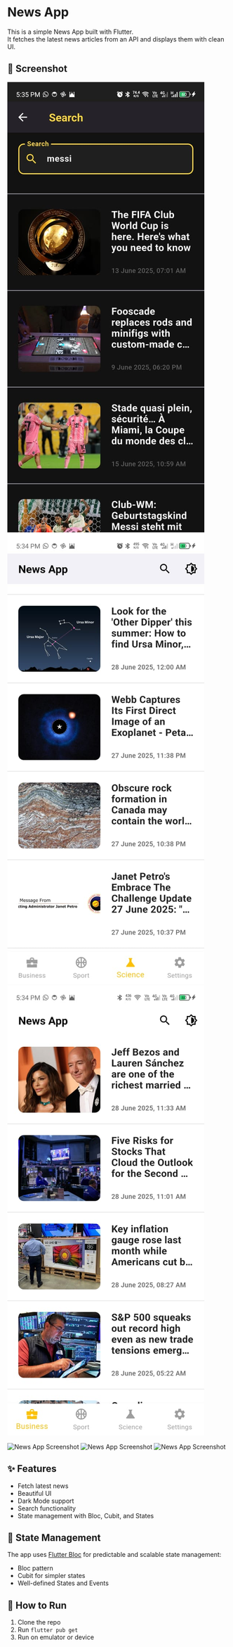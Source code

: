 # News App

This is a simple News App built with Flutter.  
It fetches the latest news articles from an API and displays them with clean UI.

## 📸 Screenshot
![screen_in_page_1 .jpeg](images/screen_in_page_1%20.jpeg)
![screen_in_page_2.jpeg](images/screen_in_page_2.jpeg)
![screen_in_page_3.jpeg](images/screen_in_page_3.jpeg)

<img src="images/screen_in_page_1.png" alt="News App Screenshot" width="300"/>
<img src="images/screen_in_page_2.png" alt="News App Screenshot" width="300"/>
<img src="images/screen_in_page_3.png" alt="News App Screenshot" width="300"/>

## ✨ Features
- Fetch latest news
- Beautiful UI
- Dark Mode support
- Search functionality
- State management with Bloc, Cubit, and States

## 🧩 State Management
The app uses [Flutter Bloc](https://pub.dev/packages/flutter_bloc) for predictable and scalable state management:

- Bloc pattern
- Cubit for simpler states
- Well-defined States and Events

## 🚀 How to Run
1. Clone the repo
2. Run `flutter pub get`
3. Run on emulator or device
